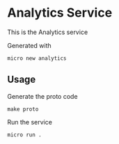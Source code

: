 # Analytics Service

This is the Analytics service

Generated with

```
micro new analytics
```

## Usage

Generate the proto code

```
make proto
```

Run the service

```
micro run .
```